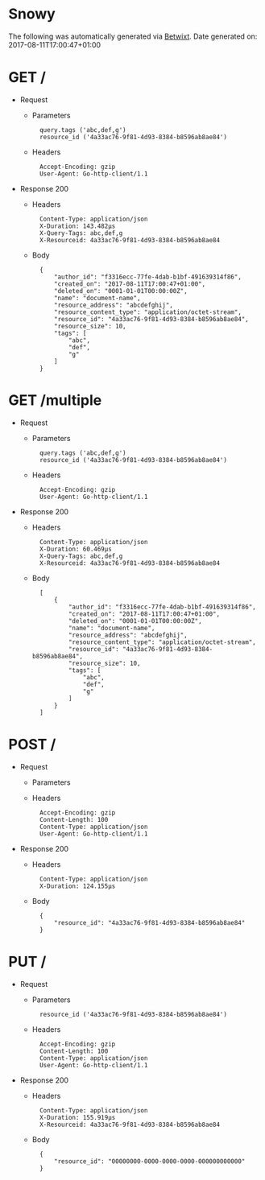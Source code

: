 # Snowy

The following was automatically generated via [Betwixt](https://github.com/simonrichardson/betwixt).
Date generated on: 2017-08-11T17:00:47+01:00
# GET /

+ Request
    + Parameters

            query.tags ('abc,def,g')
            resource_id ('4a33ac76-9f81-4d93-8384-b8596ab8ae84')

    + Headers

            Accept-Encoding: gzip
            User-Agent: Go-http-client/1.1

+ Response 200
    + Headers

            Content-Type: application/json
            X-Duration: 143.482µs
            X-Query-Tags: abc,def,g
            X-Resourceid: 4a33ac76-9f81-4d93-8384-b8596ab8ae84

    + Body

            {
                "author_id": "f3316ecc-77fe-4dab-b1bf-491639314f86",
                "created_on": "2017-08-11T17:00:47+01:00",
                "deleted_on": "0001-01-01T00:00:00Z",
                "name": "document-name",
                "resource_address": "abcdefghij",
                "resource_content_type": "application/octet-stream",
                "resource_id": "4a33ac76-9f81-4d93-8384-b8596ab8ae84",
                "resource_size": 10,
                "tags": [
                    "abc",
                    "def",
                    "g"
                ]
            }

# GET /multiple

+ Request
    + Parameters

            query.tags ('abc,def,g')
            resource_id ('4a33ac76-9f81-4d93-8384-b8596ab8ae84')

    + Headers

            Accept-Encoding: gzip
            User-Agent: Go-http-client/1.1

+ Response 200
    + Headers

            Content-Type: application/json
            X-Duration: 60.469µs
            X-Query-Tags: abc,def,g
            X-Resourceid: 4a33ac76-9f81-4d93-8384-b8596ab8ae84

    + Body

            [
                {
                    "author_id": "f3316ecc-77fe-4dab-b1bf-491639314f86",
                    "created_on": "2017-08-11T17:00:47+01:00",
                    "deleted_on": "0001-01-01T00:00:00Z",
                    "name": "document-name",
                    "resource_address": "abcdefghij",
                    "resource_content_type": "application/octet-stream",
                    "resource_id": "4a33ac76-9f81-4d93-8384-b8596ab8ae84",
                    "resource_size": 10,
                    "tags": [
                        "abc",
                        "def",
                        "g"
                    ]
                }
            ]

# POST /

+ Request
    + Parameters


    + Headers

            Accept-Encoding: gzip
            Content-Length: 100
            Content-Type: application/json
            User-Agent: Go-http-client/1.1

+ Response 200
    + Headers

            Content-Type: application/json
            X-Duration: 124.155µs

    + Body

            {
                "resource_id": "4a33ac76-9f81-4d93-8384-b8596ab8ae84"
            }

# PUT /

+ Request
    + Parameters

            resource_id ('4a33ac76-9f81-4d93-8384-b8596ab8ae84')

    + Headers

            Accept-Encoding: gzip
            Content-Length: 100
            Content-Type: application/json
            User-Agent: Go-http-client/1.1

+ Response 200
    + Headers

            Content-Type: application/json
            X-Duration: 155.919µs
            X-Resourceid: 4a33ac76-9f81-4d93-8384-b8596ab8ae84

    + Body

            {
                "resource_id": "00000000-0000-0000-0000-000000000000"
            }

